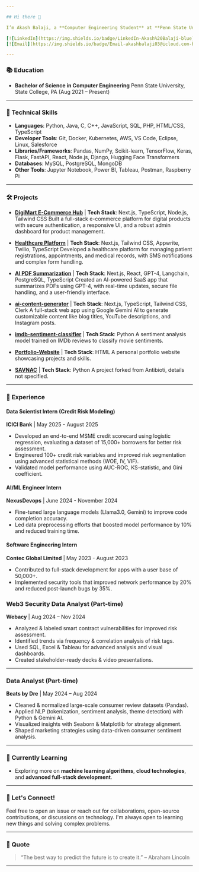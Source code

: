 ```yaml
---

## Hi there 👋

I’m Akash Balaji, a **Computer Engineering Student** at **Penn State University** with a passion for **full-stack development**, **AI/ML**, and **data science**. I specialize in building scalable, efficient, and innovative applications. Currently exploring new technologies and always open to learning and contributing to impactful projects.

[![LinkedIn](https://img.shields.io/badge/LinkedIn-Akash%20Balaji-blue)](https://linkedin.com/in/akashbalaji)
[![Email](https://img.shields.io/badge/Email-akashbalaji03@icloud.com-blue)](mailto:akashbalaji03@icloud.com)

---
```


### 📚 **Education**

* **Bachelor of Science in Computer Engineering**
  Penn State University, State College, PA (Aug 2021 – Present)

---

### 🔧 **Technical Skills**

* **Languages**: Python, Java, C, C++, JavaScript, SQL, PHP, HTML/CSS, TypeScript
* **Developer Tools**: Git, Docker, Kubernetes, AWS, VS Code, Eclipse, Linux, Salesforce
* **Libraries/Frameworks**: Pandas, NumPy, Scikit-learn, TensorFlow, Keras, Flask, FastAPI, React, Node.js, Django, Hugging Face Transformers
* **Databases**: MySQL, PostgreSQL, MongoDB
* **Other Tools**: Jupyter Notebook, Power BI, Tableau, Postman, Raspberry Pi

---
### 🛠 **Projects**

* **[DigiMart E-Commerce Hub](https://github.com/akashbalaji003/DigiMart-E-Commerce-Hub)** | **Tech Stack**: Next.js, TypeScript, Node.js, Tailwind CSS
  Built a full-stack e-commerce platform for digital products with secure authentication, a responsive UI, and a robust admin dashboard for product management.

* **[Healthcare Platform](https://github.com/akashbalaji003/Healthcare-Platform)** | **Tech Stack**: Next.js, Tailwind CSS, Appwrite, Twilio, TypeScript
  Developed a healthcare platform for managing patient registrations, appointments, and medical records, with SMS notifications and complex form handling.

* **[AI PDF Summarization](https://github.com/akashbalaji003/AI-PDF-Summarization)** | **Tech Stack**: Next.js, React, GPT-4, Langchain, PostgreSQL, TypeScript
  Created an AI-powered SaaS app that summarizes PDFs using GPT-4, with real-time updates, secure file handling, and a user-friendly interface.

* **[ai-content-generator](https://github.com/akashbalaji003/ai-content-generator)** | **Tech Stack**: Next.js, TypeScript, Tailwind CSS, Clerk
  A full-stack web app using Google Gemini AI to generate customizable content like blog titles, YouTube descriptions, and Instagram posts.

* **[imdb-sentiment-classifier](https://github.com/akashbalaji003/imdb-sentiment-classifier)** | **Tech Stack**: Python
  A sentiment analysis model trained on IMDb reviews to classify movie sentiments.

* **[Portfolio-Website](https://github.com/akashbalaji003/Portfolio-Website)** | **Tech Stack**: HTML
  A personal portfolio website showcasing projects and skills.

* **[SAVNAC](https://github.com/akashbalaji003/SAVNAC)** | **Tech Stack**: Python
  A project forked from Antibioti, details not specified.

---
### 💼 **Experience**

#### **Data Scientist Intern (Credit Risk Modeling)**

**ICICI Bank** | May 2025 - August 2025

* Developed an end-to-end MSME credit scorecard using logistic regression, evaluating a dataset of 15,000+ borrowers for better risk assessment.
* Engineered 100+ credit risk variables and improved risk segmentation using advanced statistical methods (WOE, IV, VIF).
* Validated model performance using AUC-ROC, KS-statistic, and Gini coefficient.

#### **AI/ML Engineer Intern**

**NexusDevops** | June 2024 - November 2024

* Fine-tuned large language models (Llama3.0, Gemini) to improve code completion accuracy.
* Led data preprocessing efforts that boosted model performance by 10% and reduced training time.

#### **Software Engineering Intern**

**Contec Global Limited** | May 2023 - August 2023

* Contributed to full-stack development for apps with a user base of 50,000+.
* Implemented security tools that improved network performance by 20% and reduced post-launch bugs by 35%.

### Web3 Security Data Analyst (Part-time)  
**Webacy** | Aug 2024 – Nov 2024  
- Analyzed & labeled smart contract vulnerabilities for improved risk assessment.  
- Identified trends via frequency & correlation analysis of risk tags.  
- Used SQL, Excel & Tableau for advanced analysis and visual dashboards.  
- Created stakeholder-ready decks & video presentations.  

---

### Data Analyst (Part-time)  
**Beats by Dre** | May 2024 – Aug 2024  
- Cleaned & normalized large-scale consumer review datasets (Pandas).  
- Applied NLP (tokenization, sentiment analysis, theme detection) with Python & Gemini AI.  
- Visualized insights with Seaborn & Matplotlib for strategy alignment.  
- Shaped marketing strategies using data-driven consumer sentiment analysis.  

---



### 🌱 **Currently Learning**

* Exploring more on **machine learning algorithms**, **cloud technologies**, and **advanced full-stack development**.

---

### 💬 **Let's Connect!**

Feel free to open an issue or reach out for collaborations, open-source contributions, or discussions on technology. I'm always open to learning new things and solving complex problems.

---

### 📝 **Quote**

> “The best way to predict the future is to create it.” – Abraham Lincoln

---
